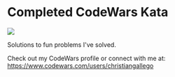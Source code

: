 # Completed CodeWars Kata

<a href = "https://www.codewars.com/users/christiangallego" target="_blank"> <img src="https://www.codewars.com/users/christiangallego/badges/large"/></a>
 
Solutions to fun problems I've solved.

Check out my CodeWars profile or connect with me at: https://www.codewars.com/users/christiangallego
